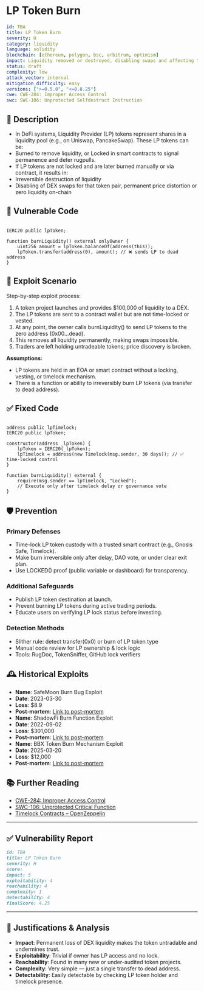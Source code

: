 # LP Token Burn 

```YAML
id: TBA
title: LP Token Burn 
severity: H
category: liquidity
language: solidity
blockchain: [ethereum, polygon, bsc, arbitrum, optimism]
impact: Liquidity removed or destroyed, disabling swaps and affecting token price stability
status: draft
complexity: low
attack_vector: internal
mitigation_difficulty: easy
versions: [">=0.5.0", "<=0.8.25"]
cwe: CWE-284: Improper Access Control
swc: SWC-106: Unprotected Selfdestruct Instruction
```

## 📝 Description

- In DeFi systems, Liquidity Provider (LP) tokens represent shares in a liquidity pool (e.g., on Uniswap, PancakeSwap). These LP tokens can be:
- Burned to remove liquidity, or Locked in smart contracts to signal permanence and deter rugpulls.
- If LP tokens are not locked and are later burned manually or via contract, it results in:
- Irreversible destruction of liquidity
- Disabling of DEX swaps for that token pair, permanent price distortion or zero liquidity on-chain

## 🚨 Vulnerable Code

```solidity

IERC20 public lpToken;

function burnLiquidity() external onlyOwner {
    uint256 amount = lpToken.balanceOf(address(this));
    lpToken.transfer(address(0), amount); // ❌ sends LP to dead address
}
```

## 🧪 Exploit Scenario

Step-by-step exploit process:

1. A token project launches and provides $100,000 of liquidity to a DEX.
2. The LP tokens are sent to a contract wallet but are not time-locked or vested.
3. At any point, the owner calls burnLiquidity() to send LP tokens to the zero address (0x00...dead).
4. This removes all liquidity permanently, making swaps impossible.
5. Traders are left holding untradeable tokens; price discovery is broken.

**Assumptions:**

- LP tokens are held in an EOA or smart contract without a locking, vesting, or timelock mechanism.
- There is a function or ability to irreversibly burn LP tokens (via transfer to dead address).

## ✅ Fixed Code

```solidity

address public lpTimelock;
IERC20 public lpToken;

constructor(address _lpToken) {
    lpToken = IERC20(_lpToken);
    lpTimelock = address(new Timelock(msg.sender, 30 days)); // ✅ time-locked control
}

function burnLiquidity() external {
    require(msg.sender == lpTimelock, "Locked");
    // Execute only after timelock delay or governance vote
}
```

## 🛡️ Prevention

### Primary Defenses

- Time-lock LP token custody with a trusted smart contract (e.g., Gnosis Safe, Timelock).
- Make burn irreversible only after delay, DAO vote, or under clear exit plan.
- Use LOCKED() proof (public variable or dashboard) for transparency.

### Additional Safeguards

- Publish LP token destination at launch.
- Prevent burning LP tokens during active trading periods.
- Educate users on verifying LP lock status before investing.

### Detection Methods

- Slither rule: detect transfer(0x0) or burn of LP token type
- Manual code review for LP ownership & lock logic
- Tools: RugDoc, TokenSniffer, GitHub lock verifiers

## 🕰️ Historical Exploits

- **Name**: SafeMoon Burn Bug Exploit 
- **Date**: 2023-03-30 
- **Loss**: $8.9 
- **Post-mortem**: [Link to post-mortem](https://www.bitdefender.com/en-us/blog/hotforsecurity/hacker-exploits-safemoon-burn-bug-steals-8-9-million-from-liquidity-pool) 
- **Name**: ShadowFi Burn Function Exploit 
- **Date**: 2022-09-02 
- **Loss**: $301,000 
- **Post-mortem**: [Link to post-mortem](https://medium.com/quillhash/shadowfi-301k-burn-function-exploit-analysis-quillaudits-45a17ce04193) 
- **Name**: BBX Token Burn Mechanism Exploit 
- **Date**: 2025-03-20 
- **Loss**: $12,000 
- **Post-mortem**: [Link to post-mortem](https://blog.solidityscan.com/bbx-token-hack-analysis-f2e962c00ee5) 

## 📚 Further Reading

- [CWE-284: Improper Access Control](https://cwe.mitre.org/data/definitions/284.html) 
- [SWC-106: Unprotected Critical Function](https://swcregistry.io/docs/SWC-106) 
- [Timelock Contracts – OpenZeppelin](https://docs.openzeppelin.com/contracts/4.x/api/governance#TimelockController) 

---

## ✅ Vulnerability Report

```markdown
id: TBA
title: LP Token Burn 
severity: H
score:
impact: 5  
exploitability: 4   
reachability: 4  
complexity: 1  
detectability: 4  
finalScore: 4.25
```

---

## 📄 Justifications & Analysis

- **Impact**: Permanent loss of DEX liquidity makes the token untradable and undermines trust.
- **Exploitability**: Trivial if owner has LP access and no lock.
- **Reachability**: Found in many new or under-audited token projects.
- **Complexity**: Very simple — just a single transfer to dead address.
- **Detectability**: Easily detectable by checking LP token holder and timelock presence.

